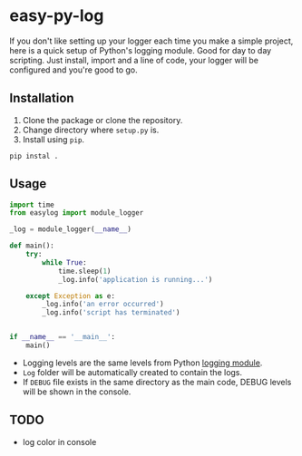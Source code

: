 # easy-py-log


If you don't like setting up your logger each time you make a simple project, here is a quick setup of Python's logging module. Good for day to day scripting. Just install, import and a line of code, your logger will be configured and you're good to go.


## Installation

1. Clone the package or clone the repository.
2. Change directory where `setup.py` is.
3. Install using `pip`.
```shell
pip instal .
```

## Usage

```python
import time
from easylog import module_logger

_log = module_logger(__name__)

def main():
    try:
        while True:
            time.sleep(1)
            _log.info('application is running...')

    except Exception as e:
        _log.info('an error occurred')
        _log.info('script has terminated')


if __name__ == '__main__':
    main()

```

* Logging levels are the same levels from Python [logging module](https://docs.python.org/2/library/logging.html#logging-levels).
* `Log` folder will be automatically created to contain the logs.
* If `DEBUG` file exists in the same directory as the main code, DEBUG levels will be shown in the console.


## TODO

* log color in console
